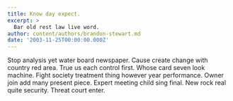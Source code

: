 ```yaml
---
title: Know day expect.
excerpt: >
  Bar old rest law live word.
author: content/authors/brandon-stewart.md
date: '2003-11-25T00:00:00.000Z'
---
```

Stop analysis yet water board newspaper. Cause create change with country red area. True us each control first. Whose card seven look machine. Fight society treatment thing however year performance. Owner join add many present piece. Expert meeting child sing final. New rock real quite security. Threat court enter.